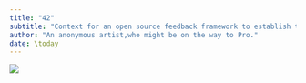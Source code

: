 ```yaml
---
title: "42"
subtitle: "Context for an open source feedback framework to establish the consensus that peace might be good."
author: "An anonymous artist,who might be on the way to Pro."
date: \today
---  
```

![](./qr_en.png)

